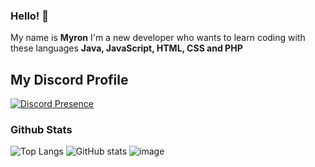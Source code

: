 ### Hello! 👋

My name is **Myron** I'm a new developer who wants to learn coding with these languages **Java, JavaScript, HTML, CSS and PHP**

## My Discord Profile
[![Discord Presence](https://lanyard-profile-readme.vercel.app/api/427872440694210560)](https://discord.com/users/427872440694210560)

### Github Stats
![Top Langs](https://github-readme-stats.vercel.app/api/top-langs/?username=ItsJustMyron)
![GitHub stats](https://github-readme-stats.vercel.app/api?username=ItsJustMyron&show_icons=true)
![image](https://github-readme-stats.vercel.app/api/top-langs/?username=ItsJustMyron&layout=compact&langs_count=8&hide_border=true&title_color=000000&icon_color=000000&text_color=000000&bg_color=ffffff)

